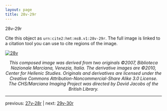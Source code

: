 ```yaml
---
layout: page
title: 28v-29r
---
```


28v-29r

Cite this object as `urn:cite2:hmt:msB.v1:28v-29r`. The full image is linked to a citation tool you can use to cite regions of the image.

[![28v](http://www.homermultitext.org/iipsrv?IIIF=/project/homer/pyramidal/deepzoom/hmt/vbbifolio/v1/vb_28v_29r.tif/full/800,/0/default.jpg)](http://www.homermultitext.org/ict2/?urn=urn:cite2:hmt:vbbifolio.v1:vb_28v_29r) 

<p style="text-align: center; font-style: italic;">This composed image was derived from two originals ©2007, Biblioteca Nazionale Marciana, Venezia, Italia. The derivative images are ©2010, Center for Hellenic Studies. Originals and derivatives are licensed under the Creative Commons Attribution-Noncommercial-Share Alike 3.0 License. The CHS/Marciana Imaging Project was directed by David Jacobs of the British Library.</p>

---

previous: [27v-28r](../27v-28r/) | next: [29v-30r](../29v-30r/)